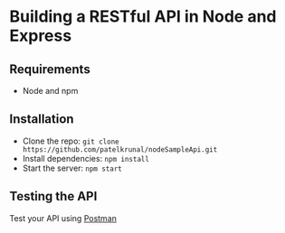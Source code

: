 # Building a RESTful API in Node and Express

## Requirements

- Node and npm

## Installation

- Clone the repo: `git clone https://github.com/patelkrunal/nodeSampleApi.git`
- Install dependencies: `npm install`
- Start the server: `npm start`

## Testing the API
Test your API using [Postman](https://chrome.google.com/webstore/detail/postman-rest-client-packa/fhbjgbiflinjbdggehcddcbncdddomop)

